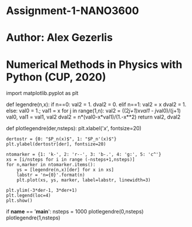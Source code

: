 # Assignment-1-NANO3600

# Author: Alex Gezerlis
# Numerical Methods in Physics with Python (CUP, 2020)

import matplotlib.pyplot as plt

def legendre(n,x):
    if n==0:
        val2 = 1.
        dval2 = 0.
    elif n==1:
        val2 = x
        dval2 = 1.
    else:
        val0 = 1.; val1 = x
        for j in range(1,n):
            val2 = ((2*j+1)*x*val1 - j*val0)/(j+1)
            val0, val1 = val1, val2
        dval2 = n*(val0-x*val1)/(1.-x**2)
    return val2, dval2

def plotlegendre(der,nsteps):
    plt.xlabel('$x$', fontsize=20)

    dertostr = {0: "$P_n(x)$", 1: "$P_n'(x)$"}
    plt.ylabel(dertostr[der], fontsize=20)
        
    ntomarker = {1: 'k-', 2: 'r--', 3: 'b-.', 4: 'g:', 5: 'c^'}
    xs = [i/nsteps for i in range (-nsteps+1,nsteps)]
    for n,marker in ntomarker.items():
        ys = [legendre(n,x)[der] for x in xs]
        labstr = 'n={0}'.format(n)
        plt.plot(xs, ys, marker, label=labstr, linewidth=3)

    plt.ylim(-3*der-1, 3*der+1)
    plt.legend(loc=4)
    plt.show()

if __name__ == '__main__':
    nsteps = 1000
    plotlegendre(0,nsteps)
    plotlegendre(1,nsteps)
